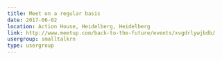 ```yaml
---
title: Meet on a regular basis
date: 2017-06-02
location: Action House, Heidelberg, Heidelberg
link: http://www.meetup.com/back-to-the-future/events/xvgdrlywjbdb/
usergroup: smalltalkrn
type: usergroup
---
```

